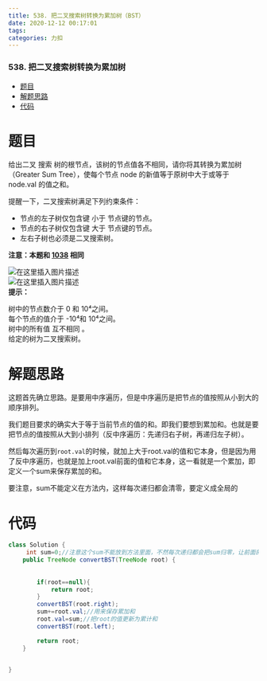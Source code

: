 ```yaml
---
title: 538. 把二叉搜索树转换为累加树（BST）
date: 2020-12-12 00:17:01
tags: 
categories: 力扣
---
```


<!--more-->

### 538\. 把二叉搜索树转换为累加树

- [题目](#_2)
- [解题思路](#_25)
- [代码](#_34)

# 题目

给出二叉 搜索 树的根节点，该树的节点值各不相同，请你将其转换为累加树（Greater Sum Tree），使每个节点 node 的新值等于原树中大于或等于 node.val 的值之和。

提醒一下，二叉搜索树满足下列约束条件：

- 节点的左子树仅包含键 小于 节点键的节点。
- 节点的右子树仅包含键 大于 节点键的节点。
- 左右子树也必须是二叉搜索树。

**注意：本题和 [1038](https://leetcode-cn.com/problems/binary-search-tree-to-greater-sum-tree/) 相同**

![在这里插入图片描述](https://img-blog.csdnimg.cn/20201212001511162.png?x-oss-process=image/watermark,type_ZmFuZ3poZW5naGVpdGk,shadow_10,text_aHR0cHM6Ly9ibG9nLmNzZG4ubmV0L3FxXzIxMDQwNTU5,size_16,color_FFFFFF,t_70)  
![在这里插入图片描述](https://img-blog.csdnimg.cn/20201212001519292.png?x-oss-process=image/watermark,type_ZmFuZ3poZW5naGVpdGk,shadow_10,text_aHR0cHM6Ly9ibG9nLmNzZG4ubmV0L3FxXzIxMDQwNTU5,size_16,color_FFFFFF,t_70)  
**提示：**

树中的节点数介于 0 和 10⁴之间。  
每个节点的值介于 \-10⁴和 10⁴之间。  
树中的所有值 互不相同 。  
给定的树为二叉搜索树。

# 解题思路

这题首先确立思路。是要用中序遍历，但是中序遍历是把节点的值按照从小到大的顺序排列。

我们题目要求的确实大于等于当前节点的值的和。即我们要想到累加和。也就是要把节点的值按照从大到小排列（反中序遍历：先递归右子树，再递归左子树）。

然后每次遍历到`root.val`的时候，就加上大于root.val的值和它本身，但是因为用了反中序遍历，也就是加上root.val前面的值和它本身，这一看就是一个累加，即定义一个sum来保存累加的和。

要注意，sum不能定义在方法内，这样每次递归都会清零，要定义成全局的

# 代码

```java
class Solution {
     int sum=0;//注意这个sum不能放到方法里面，不然每次递归都会把sum归零，让前面的累加和失效。
    public TreeNode convertBST(TreeNode root) {
      
       
        if(root==null){
            return root;
        }
        convertBST(root.right);
        sum+=root.val;//用来保存累加和
        root.val=sum;//把root的值更新为累计和
        convertBST(root.left);

        return root;
    }


}
```
